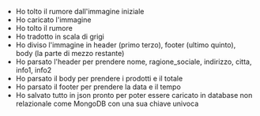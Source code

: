 - Ho tolto il rumore dall'immagine iniziale
- Ho caricato l'immagine
- Ho tolto il rumore
- Ho tradotto in scala di grigi
- Ho diviso l'immagine in header (primo terzo), footer (ultimo quinto), body (la parte di mezzo restante)
- Ho parsato l'header per prendere nome, ragione_sociale, indirizzo, citta, info1, info2
- Ho parsato il body per prendere i prodotti e il totale
- Ho parsato il footer per prendere la data e il tempo
- Ho salvato tutto in json pronto per poter essere caricato in database non relazionale come MongoDB con una sua chiave univoca
